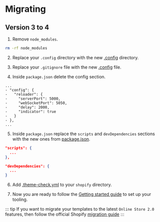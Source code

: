 # Migrating

## Version 3 to 4

1. Remove `node_modules`.

```sh
rm -rf node_modules
```

2. Replace your `.config` directory with the new [.config](https://github.com/uicrooks/shopify-theme-lab/tree/master/.config) directory.

3. Replace your `.gitignore` file with the new [.config](https://github.com/uicrooks/shopify-theme-lab/blob/master/.gitignore) file.

4. Inside `package.json` delete the config section.

```json{2-9}
...
- "config": {
-   "reloader": {
-     "serverPort": 5000,
-     "webSocketPort": 5050,
-     "delay": 2000,
-     "indicator": true
-   }
- },
...
```

5. Inside `package.json` replace the `scripts` and `devDependencies` sections with the new ones from [package.json](https://github.com/uicrooks/shopify-theme-lab/blob/master/package.json).

```json
"scripts": {
  ...
},

"devDependencies": {
  ...
}
```

6. Add [.theme-check.yml](https://github.com/uicrooks/shopify-theme-lab/blob/master/shopify/.theme-check.yml) to your `shopify` directory.

7. Now you are ready to follow the [Getting started guide](getting-started.html) to set up your tooling.

::: tip
If you want to migrate your templates to the latest `Online Store 2.0` features, then follow the official Shopify [migration guide](https://shopify.dev/themes/migration)
:::